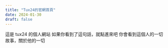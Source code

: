 ```yaml
---
title: "Tux24的官網首頁"
date: 2024-01-30
draft: false
---
```

這是 tux24 的個人網站
如果你看到了這句話，就點進來吧
你會看到這個人的一切故事，關於他的一切
